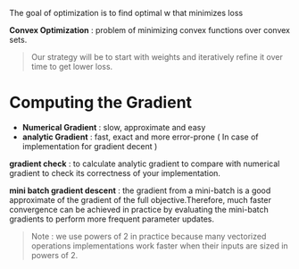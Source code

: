 
The goal of optimization is to find optimal w that minimizes loss


**Convex Optimization** : problem of minimizing convex functions over convex sets.

> Our strategy will be to start with weights and iteratively refine it over time to get lower loss.

# Computing the Gradient
 * **Numerical Gradient** : slow, approximate and easy
 * **analytic Gradient** :  fast, exact and more error-prone ( In case of implementation for gradient decent )

 **gradient check** : to calculate analytic gradient to compare with numerical gradient to check its correctness of your implementation. 

 **mini batch gradient descent** : the gradient from a mini-batch is a good approximate of the gradient of the full objective.Therefore, much faster convergence can be achieved in practice by evaluating  the mini-batch gradients to perform more frequent parameter updates.

 > Note : we use powers of 2  in practice because many vectorized operations implementations work faster when their inputs are sized in powers of 2.
 
